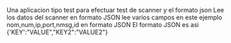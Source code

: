 Una aplicacion tipo test para efectuar  test de scanner y el formato json
Lee los datos del scanner en formato JSON 
lee varios campos en este ejemplo
    nom,num,ip,port,nmsg,id en formato JSON 
El formato JSON es asi
    {'KEY':"VALUE","KEY2":"VALUE2"}
